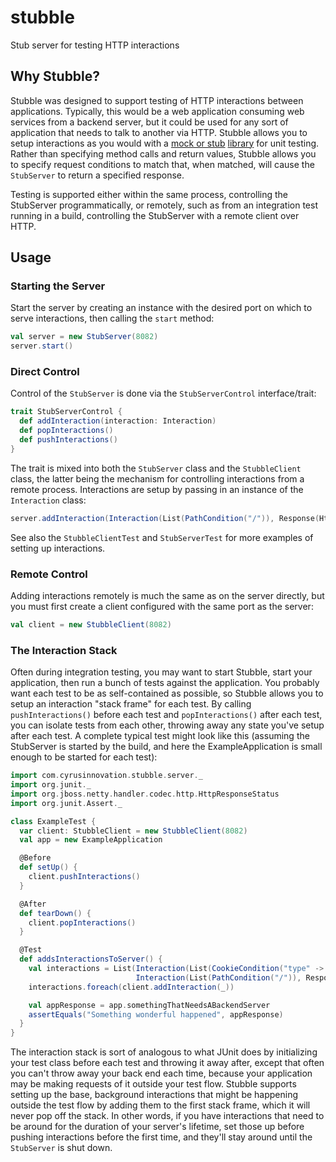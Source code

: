 stubble
======

Stub server for testing HTTP interactions

## Why Stubble?

Stubble was designed to support testing of HTTP interactions between applications.  Typically, this would be a web application consuming web services from a backend server, but it could be used for any sort of application that needs to talk to another via HTTP.  Stubble allows you to setup interactions as you would with a [mock or stub](http://martinfowler.com/articles/mocksArentStubs.html) [library](http://code.google.com/p/mockito/) for unit testing.  Rather than specifying method calls and return values, Stubble allows you to specify request conditions to match that, when matched, will cause the ```StubServer``` to return a specified response.

Testing is supported either within the same process, controlling the StubServer programmatically, or remotely,
such as from an integration test running in a build, controlling the StubServer with a remote client over HTTP.

## Usage

### Starting the Server

Start the server by creating an instance with the desired port on which to serve interactions, then calling the ```start``` method:

```scala
val server = new StubServer(8082)
server.start()
```

### Direct Control

Control of the ```StubServer``` is done via the ```StubServerControl``` interface/trait:

```scala
trait StubServerControl {
  def addInteraction(interaction: Interaction)
  def popInteractions()
  def pushInteractions()
}
```

The trait is mixed into both the ```StubServer``` class and the ```StubbleClient``` class, the latter being the mechanism for controlling interactions from a remote process.  Interactions are setup by passing in an instance of the ```Interaction``` class:

```scala
server.addInteraction(Interaction(List(PathCondition("/")), Response(HttpResponseStatus.OK, Some(body))))
```

See also the ```StubbleClientTest``` and ```StubServerTest``` for more examples of setting up interactions.


### Remote Control

Adding interactions remotely is much the same as on the server directly, but you must first create a client configured with the same port as the server:

```scala
val client = new StubbleClient(8082)
```

### The Interaction Stack

Often during integration testing, you may want to start Stubble, start your application, then run a bunch of tests against the application.  You probably want each test to be as self-contained as possible, so Stubble allows you to setup an interaction "stack frame" for each test.  By calling ```pushInteractions()``` before each test and ```popInteractions()``` after each test, you can isolate tests from each other, throwing away any state you've setup after each test.  A complete typical test might look like this (assuming the StubServer is started by the build, and here the ExampleApplication is small enough to be started for each test):

```scala
import com.cyrusinnovation.stubble.server._
import org.junit._
import org.jboss.netty.handler.codec.http.HttpResponseStatus
import org.junit.Assert._

class ExampleTest {
  var client: StubbleClient = new StubbleClient(8082)
  val app = new ExampleApplication

  @Before
  def setUp() {
    client.pushInteractions()
  }

  @After
  def tearDown() {
    client.popInteractions()
  }

  @Test
  def addsInteractionsToServer() {
    val interactions = List(Interaction(List(CookieCondition("type" -> "chocolate chip")), Response(HttpResponseStatus.OK, Some("gimme cookie!"))),
                            Interaction(List(PathCondition("/")), Response(HttpResponseStatus.OK, Some("Hello!"))))
    interactions.foreach(client.addInteraction(_))

    val appResponse = app.somethingThatNeedsABackendServer
    assertEquals("Something wonderful happened", appResponse)
  }
}
```

The interaction stack is sort of analogous to what JUnit does by initializing your test class before each test and throwing it away after, except that often you can't throw away your back end each time, because your application may be making requests of it outside your test flow.  Stubble supports setting up the base, background interactions that might be happening outside the test flow by adding them to the first stack frame, which it will never pop off the stack.  In other words, if you have interactions that need to be around for the duration of your server's lifetime, set those up before pushing interactions before the first time, and they'll stay around until the ```StubServer``` is shut down.